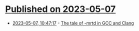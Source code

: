 # [Published on 2023-05-07](index.md)

* [2023-05-07, 10:47:17](https://lobste.rs/s/k0kk7y/tale_mrtd_gcc_clang) - [The tale of -mrtd in GCC and Clang](https://m680x0.github.io/blog/2023/05/the-tale-of-mrtd.html)
